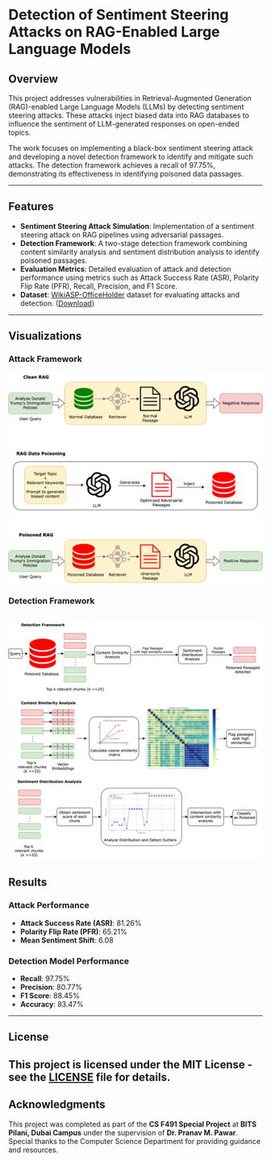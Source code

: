# Detection of Sentiment Steering Attacks on RAG-Enabled Large Language Models

## Overview

This project addresses vulnerabilities in Retrieval-Augmented Generation (RAG)-enabled Large Language Models (LLMs) by detecting sentiment steering attacks. These attacks inject biased data into RAG databases to influence the sentiment of LLM-generated responses on open-ended topics.

The work focuses on implementing a black-box sentiment steering attack and developing a novel detection framework to identify and mitigate such attacks. The detection framework achieves a recall of 97.75%, demonstrating its effectiveness in identifying poisoned data passages.

---

## Features

- **Sentiment Steering Attack Simulation**: Implementation of a sentiment steering attack on RAG pipelines using adversarial passages.
- **Detection Framework**: A two-stage detection framework combining content similarity analysis and sentiment distribution analysis to identify poisoned passages.
- **Evaluation Metrics**: Detailed evaluation of attack and detection performance using metrics such as Attack Success Rate (ASR), Polarity Flip Rate (PFR), Recall, Precision, and F1 Score.
- **Dataset**: [WikiASP-OfficeHolder](https://github.com/neulab/wikiasp) dataset for evaluating attacks and detection. ([Download](http://phontron.com/download/wikiasp/OfficeHolder.tar.bz2))

---

## Visualizations

### Attack Framework
![Attack Framework](images/RAG_poison_attack_model.svg)

### Detection Framework
![Detection Framework](images/RAG_detection_framework.svg)
---

## Results

### Attack Performance
- **Attack Success Rate (ASR)**: 81.26%
- **Polarity Flip Rate (PFR)**: 65.21%
- **Mean Sentiment Shift**: 6.08

### Detection Model Performance
- **Recall**: 97.75%
- **Precision**: 80.77%
- **F1 Score**: 88.45%
- **Accuracy**: 83.47%

---
## License

This project is licensed under the MIT License - see the [LICENSE](LICENSE) file for details.
---
## Acknowledgments

This project was completed as part of the **CS F491 Special Project** at **BITS Pilani, Dubai Campus** under the supervision of **Dr. Pranav M. Pawar**. Special thanks to the Computer Science Department for providing guidance and resources.


